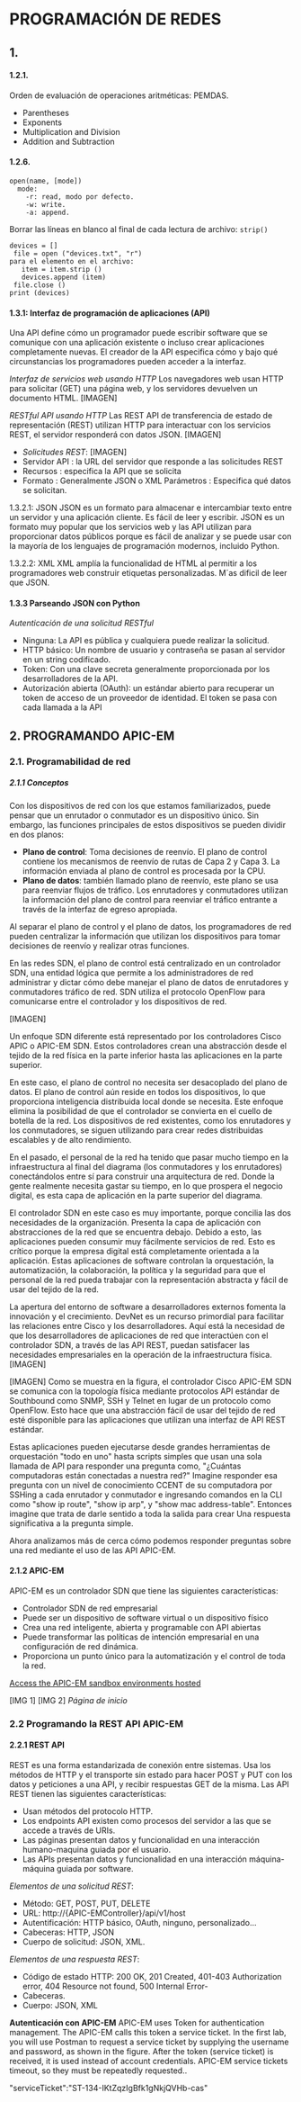 # PROGRAMACIÓN DE REDES

## 1.

#### 1.2.1.
Orden de evaluación de operaciones aritméticas: PEMDAS.
  - Parentheses
  - Exponents
  - Multiplication and Division
  - Addition and Subtraction


#### 1.2.6.
~~~
open(name, [mode])
  mode:
    -r: read, modo por defecto.
    -w: write.
    -a: append.
~~~

Borrar las líneas en blanco al final de cada lectura de archivo:
`strip()`

~~~
devices = []
 file = open ("devices.txt", "r")
para el elemento en el archivo:
   item = item.strip ()
   devices.append (item)
 file.close ()
print (devices)
~~~

#### 1.3.1: Interfaz de programación de aplicaciones (API)
Una API define cómo un programador puede escribir software que se comunique con una aplicación existente o incluso crear aplicaciones completamente nuevas. El creador de la API especifica cómo y bajo qué circunstancias los programadores pueden acceder a la interfaz.


*Interfaz de servicios web usando HTTP*
Los navegadores web usan HTTP para solicitar (GET) una página web, y los servidores devuelven un documento HTML.
[IMAGEN]

*RESTful API usando HTTP*
Las REST API de transferencia de estado de representación (REST) ​​utilizan HTTP para interactuar con los servicios REST, el servidor responderá con datos JSON.
[IMAGEN]

 - *Solicitudes REST*:
[IMAGEN]
  - Servidor API : la URL del servidor que responde a las solicitudes REST
  - Recursos : especifica la API que se solicita
  - Formato : Generalmente JSON o XML
Parámetros : Especifica qué datos se solicitan.

1.3.2.1: JSON
JSON es un formato para almacenar e intercambiar texto entre un servidor y una aplicación cliente. Es fácil de leer y escribir. JSON es un formato muy popular que los servicios web y las API utilizan para proporcionar datos públicos porque es fácil de analizar y se puede usar con la mayoría de los lenguajes de programación modernos, incluido Python.

1.3.2.2: XML
XML amplía la funcionalidad de HTML al permitir a los programadores web construir etiquetas personalizadas. M´as dificil de leer que JSON.

#### 1.3.3 Parseando JSON con Python
*Autenticación de una solicitud RESTful*
 - Ninguna: La API es pública y cualquiera puede realizar la solicitud.
 - HTTP básico: Un nombre de usuario y contraseña se pasan al servidor en un string codificado.
 - Token: Con una clave secreta generalmente proporcionada por los desarrolladores de la API.
 - Autorización abierta (OAuth): un estándar abierto para recuperar un token de acceso de un proveedor de identidad. El token se pasa con cada llamada a la API


## 2. PROGRAMANDO APIC-EM
### 2.1. Programabilidad de red
##### 2.1.1 Conceptos
Con los dispositivos de red con los que estamos familiarizados, puede pensar que un enrutador o conmutador es un dispositivo único. Sin embargo, las funciones principales de estos dispositivos se pueden dividir en dos planos:
- **Plano de control**: Toma decisiones de reenvío. El plano de control contiene los mecanismos de reenvío de rutas de Capa 2 y Capa 3. La información enviada al plano de control es procesada por la CPU.
- **Plano de datos**: también llamado plano de reenvío, este plano se usa para reenviar flujos de tráfico. Los enrutadores y conmutadores utilizan la información del plano de control para reenviar el tráfico entrante a través de la interfaz de egreso apropiada.

Al separar el plano de control y el plano de datos, los programadores de red pueden centralizar la información que utilizan los dispositivos para tomar decisiones de reenvío y realizar otras funciones.

En las redes SDN, el plano de control está centralizado en un controlador SDN, una entidad lógica que permite a los administradores de red administrar y dictar cómo debe manejar el plano de datos de enrutadores y conmutadores tráfico de red. SDN utiliza el protocolo OpenFlow para comunicarse entre el controlador y los dispositivos de red.

[IMAGEN]

Un enfoque SDN diferente está representado por los controladores Cisco APIC o APIC-EM SDN. Estos controladores crean una abstracción desde el tejido de la red física en la parte inferior hasta las aplicaciones en la parte superior.

En este caso, el plano de control no necesita ser desacoplado del plano de datos. El plano de control aún reside en todos los dispositivos, lo que proporciona inteligencia distribuida local donde se necesita. Este enfoque elimina la posibilidad de que el controlador se convierta en el cuello de botella de la red. Los dispositivos de red existentes, como los enrutadores y los conmutadores, se siguen utilizando para crear redes distribuidas escalables y de alto rendimiento.

En el pasado, el personal de la red ha tenido que pasar mucho tiempo en la infraestructura al final del diagrama (los conmutadores y los enrutadores) conectándolos entre sí para construir una arquitectura de red. Donde la gente realmente necesita gastar su tiempo, en lo que prospera el negocio digital, es esta capa de aplicación en la parte superior del diagrama.

El controlador SDN en este caso es muy importante, porque concilia las dos necesidades de la organización. Presenta la capa de aplicación con abstracciones de la red que se encuentra debajo. Debido a esto, las aplicaciones pueden consumir muy fácilmente servicios de red. Esto es crítico porque la empresa digital está completamente orientada a la aplicación. Estas aplicaciones de software controlan la orquestación, la automatización, la colaboración, la política y la seguridad para que el personal de la red pueda trabajar con la representación abstracta y fácil de usar del tejido de la red.

La apertura del entorno de software a desarrolladores externos fomenta la innovación y el crecimiento. DevNet es un recurso primordial para facilitar las relaciones entre Cisco y los desarrolladores. Aquí está la necesidad de que los desarrolladores de aplicaciones de red que interactúen con el controlador SDN, a través de las API REST, puedan satisfacer las necesidades empresariales en la operación de la infraestructura física.
[IMAGEN]

[IMAGEN]
Como se muestra en la figura, el controlador Cisco APIC-EM SDN se comunica con la topología física mediante protocolos API estándar de Southbound como SNMP, SSH y Telnet en lugar de un protocolo como OpenFlow. Esto hace que una abstracción fácil de usar del tejido de red esté disponible para las aplicaciones que utilizan una interfaz de API REST estándar.

Estas aplicaciones pueden ejecutarse desde grandes herramientas de orquestación "todo en uno" hasta scripts simples que usan una sola llamada de API para responder una pregunta como, "¿Cuántas computadoras están conectadas a nuestra red?" Imagine responder esa pregunta con un nivel de conocimiento CCENT de su computadora por SSHing a cada enrutador y conmutador e ingresando comandos en la CLI como "show ip route", "show ip arp", y "show mac address-table". Entonces imagine que trata de darle sentido a toda la salida para crear Una respuesta significativa a la pregunta simple.

Ahora analizamos más de cerca cómo podemos responder preguntas sobre una red mediante el uso de las API APIC-EM.

#### 2.1.2 APIC-EM
APIC-EM es un controlador SDN que tiene las siguientes características:
- Controlador SDN de red empresarial
- Puede ser un dispositivo de software virtual o un dispositivo físico
- Crea una red inteligente, abierta y programable con API abiertas
- Puede transformar las políticas de intención empresarial en una configuración de red dinámica.
- Proporciona un punto único para la automatización y el control de toda la red.

[Access the APIC-EM sandbox environments hosted](https://DevNetSBX-NetAcad-APICEM-3.cisco.com)

[IMG 1]
[IMG 2]
*Página de inicio*


### 2.2 Programando la REST API APIC-EM
#### 2.2.1 REST API
REST es una forma estandarizada de conexión entre sistemas. Usa los métodos de HTTP y el transporte sin estado para hacer POST y PUT con los datos y peticiones a una API, y recibir respuestas GET de la misma. Las API REST tienen las siguientes características:
  - Usan métodos del protocolo HTTP.
  - Los endpoints API existen como procesos del servidor a las que se accede a través de URIs.
  - Las páginas presentan datos y funcionalidad en una interacción humano-maquina guiada por el usuario.
  - Las APIs presentan datos y funcionalidad en una interacción máquina-máquina guiada por software.

*Elementos de una solicitud REST*:
  - Método: GET, POST, PUT, DELETE
  - URL: http://{APIC-EMController}/api/v1/host
  - Autentificación: HTTP básico, OAuth, ninguno, personalizado...
  - Cabeceras: HTTP, JSON
  - Cuerpo de solicitud: JSON, XML.

*Elementos de una respuesta REST*:
  - Código de estado HTTP: 200 OK, 201 Created, 401-403 Authorization error, 404 Resource not found, 500 Internal Error-
  - Cabeceras.
  - Cuerpo: JSON, XML

**Autenticación con APIC-EM**
APIC-EM uses Token for authentication management. The APIC-EM calls this token a service ticket. In the first lab, you will use Postman to request a service ticket by supplying the username and password, as shown in the figure.  After the token (service ticket) is received, it is used instead of account credentials. APIC-EM service tickets timeout, so they must be repeatedly requested..


"serviceTicket":"ST-134-IKtZqzIgBfk1gNkjQVHb-cas"
